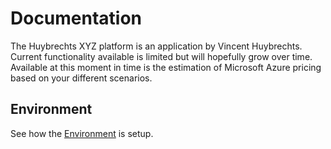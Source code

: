 # Documentation

The Huybrechts XYZ platform is an application by Vincent Huybrechts. Current functionality available is limited but will hopefully grow over time. Available at this moment in time is the estimation of Microsoft Azure pricing based on your different scenarios.

## Environment

See how the [Environment](./environment.md) is setup.  

